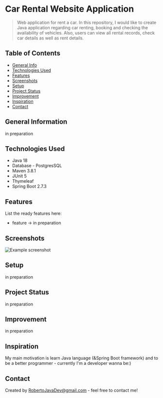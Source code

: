 # Car Rental Website Application
> Web application for rent a car. In this repository, I would like to create Java application regarding car renting, booking and checking the availability of vehicles.
Also, users can view all rental records, check car details as well as rent details.

## Table of Contents
* [General Info](#general-information)
* [Technologies Used](#technologies-used)
* [Features](#features)
* [Screenshots](#screenshots)
* [Setup](#setup)
* [Project Status](#project-status)
* [Improvement](#improvement)
* [Inspiration](#inspiration)
* [Contact](#contact)

## General Information
in preparation
<!-- Provide general information about your project here.
- What problem does it (intend to) solve?
- What is the purpose of your project?
- Why did you undertake it?
 You don't have to answer all the questions - just the ones relevant to your project. -->

## Technologies Used
- Java 18
- Database - PostgresSQL
- Maven 3.8.1
- JUnit 5
- Thymeleaf
- Spring Boot 2.7.3

## Features
List the ready features here:
- feature -> in preparation

## Screenshots
![Example screenshot](./img/screenshot.png)
<!-- If you have screenshots you'd like to share, include them here. -->


## Setup
in preparation
<!What are the project requirements/dependencies? Where are they listed? A requirements.txt or a Pipfile.lock file perhaps? Where is it located?

Proceed to describe how to install / setup one's local environment / get started with the project.
-->

## Project Status
in preparation

## Improvement
in preparation
<!--Include areas you believe need improvement / could be improved. Also add TODOs for future development.

Room for improvement:
- Improvement to be done 1
- Improvement to be done 2

To do:
- Feature to be added 1
- Feature to be added 2
-->

## Inspiration
My main motivation is learn Java language (&Spring Boot framework) and to be a better programmer - currently I'm a developer wanna be:)

## Contact
Created by RobertoJavaDev@gmail.com - feel free to contact me!